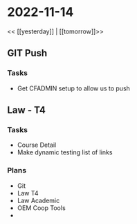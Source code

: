 # 2022-11-14
<< [[yesterday]] | [[tomorrow]]>>


## GIT Push
### Tasks
- Get CFADMIN setup to allow us to push

## Law - T4
### Tasks
- Course Detail 
- Make dynamic testing list of links



### Plans
- Git
- Law T4
- Law Academic
- OEM Coop Tools
- 

